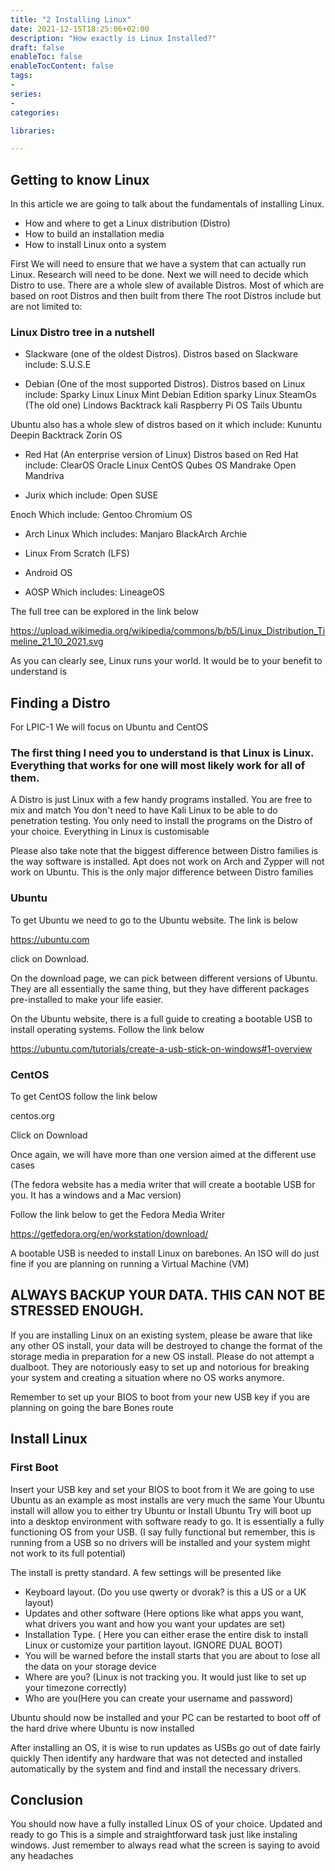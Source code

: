 ```yaml
---
title: "2 Installing Linux"
date: 2021-12-15T18:25:06+02:00
description: "How exactly is Linux Installed?"
draft: false
enableToc: false
enableTocContent: false
tags:
-
series:
-
categories:

libraries:

---
```


## Getting to know Linux

In this article we are going to talk about the fundamentals of installing Linux.

* How and where to get a Linux distribution (Distro)
* How to build an installation media
* How to install Linux onto a system

First We will need to ensure that we have a system that can actually run Linux.
Research will need to be done.
Next we will need to decide which Distro to use.
There are a whole slew of available Distros.
Most of which are based on root Distros and then built from there
The root Distros include but are not limited to:

### Linux Distro tree in a nutshell

* Slackware (one of the oldest Distros). Distros based on Slackware include:
 S.U.S.E

 * Debian (One of the most supported Distros). Distros based on Linux include:
 Sparky Linux
 Linux Mint Debian Edition
 sparky Linux
 SteamOs (The old one)
 Lindows
 Backtrack
 kali
 Raspberry Pi OS
 Tails
 Ubuntu

 Ubuntu also has a whole slew of distros based on it which include:
 Kununtu
 Deepin
 Backtrack
 Zorin OS

 * Red Hat (An enterprise version of Linux) Distros based on Red Hat include:
 ClearOS
 Oracle Linux
 CentOS
 Qubes OS
 Mandrake
 Open Mandriva

* Jurix which include: 
Open SUSE

Enoch Which include:
Gentoo
Chromium OS

* Arch Linux Which includes:
Manjaro
BlackArch
Archie

* Linux From Scratch (LFS)

* Android OS

* AOSP Which includes: 
LineageOS

The full tree can be explored in the link below

https://upload.wikimedia.org/wikipedia/commons/b/b5/Linux_Distribution_Timeline_21_10_2021.svg

As you can clearly see, Linux runs your world. It would be to your benefit to understand is

## Finding a Distro

For LPIC-1 We will focus on Ubuntu and CentOS

### The first thing I need you to understand is that Linux is Linux. Everything that works for one will most likely work for all of them.

A Distro is just Linux with a few handy programs installed. You are free to mix and match
You don't need to have Kali Linux to be able to do penetration testing. You only need to install the programs on the Distro of your choice. Everything in Linux is customisable

Please also take note that the biggest difference between Distro families is the way software is installed. Apt does not work on Arch and Zypper will not work on Ubuntu.
This is the only major difference between Distro families

### Ubuntu

To get Ubuntu we need to go to the Ubuntu website. The link is below

https://ubuntu.com

click on Download. 

On the download page, we can pick between different versions of Ubuntu. They are all essentially the same thing, but they have different packages pre-installed to make your life easier.

On the Ubuntu website, there is a full guide to creating a bootable USB to install operating systems.
Follow the link below

https://ubuntu.com/tutorials/create-a-usb-stick-on-windows#1-overview

### CentOS

To get CentOS follow the link below

centos.org

Click on Download

Once again, we will have more than one version aimed at the different use cases

(The fedora website has a media writer that will create a bootable USB for you. It has a windows and a Mac version)

Follow the link below to get the Fedora Media Writer

https://getfedora.org/en/workstation/download/

A bootable USB is needed to install Linux on barebones. 
An ISO will do just fine if you are planning on running a Virtual Machine (VM)

## ALWAYS BACKUP YOUR DATA. THIS CAN NOT BE STRESSED ENOUGH.

If you are installing Linux on an existing system, please be aware that like any other OS install, your data will be destroyed to change the format of the storage media in preparation for a new OS install. Please do not attempt a dualboot. They are notoriously easy to set up and notorious for breaking your system and creating a situation where no OS works anymore.

Remember to set up your BIOS to boot from your new USB key if you are planning on going the bare Bones route

## Install Linux

### First Boot

Insert your USB key and set your BIOS to boot from it
We are going to use Ubuntu as an example as most installs are very much the same
Your Ubuntu install will allow you to either try Ubuntu or Install Ubuntu
Try will boot up into a desktop environment with software ready to go. It is essentially a fully functioning OS from your USB. (I say fully functional but remember, this is running from a USB so no drivers will be installed and your system might not work to its full potential)

The install is pretty standard. A few settings will be presented like
* Keyboard layout. (Do you use qwerty or dvorak? is this a US or a UK layout)
* Updates and other software (Here options like what apps you want, what drivers you want and how you want your updates are set)
* Installation Type. ( Here you can either erase the entire disk to install Linux or customize your partition layout. IGNORE DUAL BOOT)
* You will be warned before the install starts that you are about to lose all the data on your storage device
* Where are you? (Linux is not tracking you. It would just like to set up your timezone correctly)
* Who are you(Here you can create your username and password)

Ubuntu should now be installed and your PC can be restarted to boot off of the hard drive where Ubuntu is now installed

After installing an OS, it is wise to run updates as USBs go out of date fairly quickly
Then identify any hardware that was not detected and installed automatically by the system and find and install the necessary drivers.

## Conclusion

You should now have a fully installed Linux OS of your choice. Updated and ready to go
This is a simple and straightforward task just like instaling windows.
Just remember to always read what the screen is saying to avoid any headaches